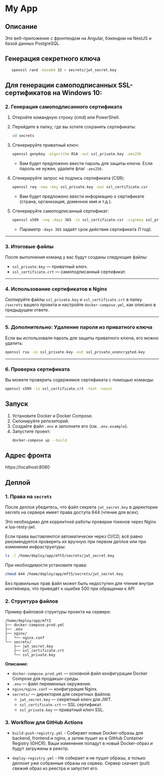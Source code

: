 # My App

## Описание
Это веб-приложение с фронтендом на Angular, бэкендом на NestJS и базой данных PostgreSQL.

## Генерация секретного ключа
```bash
   openssl rand -base64 32 > secrets/jwt_secret.key
```

## Для генерации самоподписанных SSL-сертификатов на Windows 10:

### 2. **Генерация самоподписанного сертификата**
1. Откройте командную строку (cmd) или PowerShell.
2. Перейдите в папку, где вы хотите сохранить сертификаты:
   ```bash
   cd secrets
   ```
3. Сгенерируйте приватный ключ:
   ```bash
   openssl genpkey -algorithm RSA -out ssl_private.key -aes256
   ```
   - Вам будет предложено ввести пароль для защиты ключа. Если пароль не нужен, удалите флаг `-aes256`.

4. Сгенерируйте запрос на подпись сертификата (CSR):
   ```bash
   openssl req -new -key ssl_private.key -out ssl_certificate.csr
   ```
   - Вам будет предложено ввести информацию о сертификате (страна, организация, доменное имя и т.д.).

5. Сгенерируйте самоподписанный сертификат:
   ```bash
   openssl x509 -req -days 365 -in ssl_certificate.csr -signkey ssl_private.key -out ssl_certificate.crt
   ```
   - Параметр `-days 365` задаёт срок действия сертификата (1 год).

---

### 3. **Итоговые файлы**
После выполнения команд у вас будут созданы следующие файлы:
- `ssl_private.key` — приватный ключ.
- `ssl_certificate.crt` — самоподписанный сертификат.

---

### 4. **Использование сертификатов в Nginx**
Скопируйте файлы `ssl_private.key` и `ssl_certificate.crt` в папку `/secrets` вашего проекта и настройте `docker-compose.yml`, как описано в предыдущем ответе.

---

### 5. **Дополнительно: Удаление пароля из приватного ключа**
Если вы использовали пароль для защиты приватного ключа, его можно удалить:
```bash
openssl rsa -in ssl_private.key -out ssl_private_unencrypted.key
```

---

### 6. **Проверка сертификата**
Вы можете проверить содержимое сертификата с помощью команды:
```bash
openssl x509 -in ssl_certificate.crt -text -noout
```

## Запуск
1. Установите Docker и Docker Compose.
2. Склонируйте репозиторий.
3. Создайте файл `.env` и заполните его (см. `.env.example`).
4. Запустите проект:
   ```bash
   docker-compose up --build

## Адрес фронта

https://localhost:8080


## Деплой

### 1. **Права на `secrets`**

После деплоя убедитесь, что файл секрета `jwt_secret.key` в директории secrets на сервере имеет права доступа 644 (чтение для всех).

Это необходимо для корректной работы проверки токенов через Nginx и lua-resty-jwt.

Если права выставляются автоматически через CI/CD, всё равно рекомендуется проверить их вручную при первом деплое или при изменении инфраструктуры:

```bash
ls -l /home/deploy/app/mft5/secrets/jwt_secret.key
```

При необходимости установите права:

```bash
chmod 644 /home/deploy/app/mft5/secrets/jwt_secret.key
```
Без правильных прав файл может быть недоступен для чтения внутри контейнера, что приведёт к ошибке 500 при обращении к API

### 2. **Структура файлов**

Пример файловой структуры проекта на сервере:

```
/home/deploy/app/mft5
├── docker-compose.prod.yml
├── .env
├── nginx/
│   └── nginx.conf
└── secrets/
    ├── jwt_secret.key
    ├── ssl_certificate.crt
    └── ssl_private.key
```


**Описание:**

- `docker-compose.prod.yml` — основной файл конфигурации Docker Compose для продакшн-среды.
- `.env` — файл переменных окружения.
- `nginx/nginx.conf` — конфигурация Nginx.
- `secrets/` — директория для секретных файлов:
    - `jwt_secret.key` — секретный ключ для JWT.
    - `ssl_certificate.crt` — SSL сертификат.
    - `ssl_private.key` — приватный ключ SSL.


### 3. **Workflow для GitHub Actions**

- `build-push-registry.yml` - Собирает новые Docker-образы для backend, frontend и nginx, а затем пушит их в GitHub Container Registry (GHCR). Ваши изменения попадут в новый Docker-образ и будут загружены в реестр.

- `deploy-registry.yml` - Не собирает и не пушит образы, а только деплоит уже собранные образы на сервер. Сервер скачает (pull) свежий образ из реестра и запустит его.